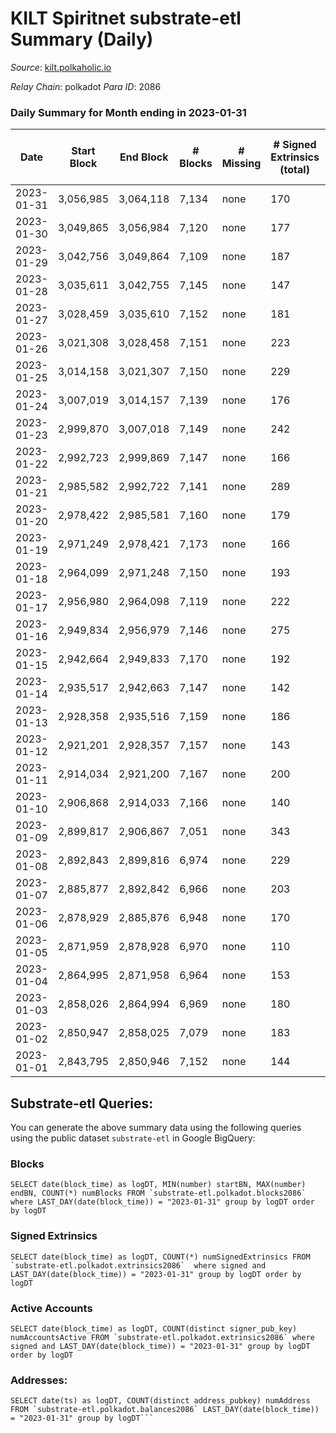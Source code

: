 # KILT Spiritnet substrate-etl Summary (Daily)

_Source_: [kilt.polkaholic.io](https://kilt.polkaholic.io)

*Relay Chain*: polkadot
*Para ID*: 2086



### Daily Summary for Month ending in 2023-01-31


| Date | Start Block | End Block | # Blocks | # Missing | # Signed Extrinsics (total) | # Active Accounts | # Addresses with Balances | # Events | # Transfers | # XCM Transfers In | # XCM Transfers Out |
| ---- | ----------- | --------- | -------- | --------- | --------------------------- | ----------------- | ------------------------- | -------- | ----------- | ------------------ | ------------------- |
| 2023-01-31 | 3,056,985 | 3,064,118 | 7,134 | none  | 170 | 84 | 17,920 | 30,016 | 25  |   |   |
| 2023-01-30 | 3,049,865 | 3,056,984 | 7,120 | none  | 177 | 97 | 17,918 | 30,043 | 73  |   |   |
| 2023-01-29 | 3,042,756 | 3,049,864 | 7,109 | none  | 187 | 101 | 17,910 | 30,069 | 68  |   |   |
| 2023-01-28 | 3,035,611 | 3,042,755 | 7,145 | none  | 147 | 86 | 17,906 | 29,882 | 46  |   |   |
| 2023-01-27 | 3,028,459 | 3,035,610 | 7,152 | none  | 181 | 93 | 17,906 | 30,162 | 61  |   |   |
| 2023-01-26 | 3,021,308 | 3,028,458 | 7,151 | none  | 223 | 105 | 17,895 | 30,472 | 114  |   |   |
| 2023-01-25 | 3,014,158 | 3,021,307 | 7,150 | none  | 229 | 96 | 17,886 | 30,618 | 55  |   |   |
| 2023-01-24 | 3,007,019 | 3,014,157 | 7,139 | none  | 176 | 90 | 17,878 | 30,117 | 57  |   |   |
| 2023-01-23 | 2,999,870 | 3,007,018 | 7,149 | none  | 242 | 116 | 17,867 | 30,705 | 55  |   |   |
| 2023-01-22 | 2,992,723 | 2,999,869 | 7,147 | none  | 166 | 84 | 17,859 | 30,052 | 52  |   |   |
| 2023-01-21 | 2,985,582 | 2,992,722 | 7,141 | none  | 289 | 140 | 17,841 | 31,066 | 119  |   |   |
| 2023-01-20 | 2,978,422 | 2,985,581 | 7,160 | none  | 179 | 97 | 17,813 | 30,195 | 54  |   |   |
| 2023-01-19 | 2,971,249 | 2,978,421 | 7,173 | none  | 166 | 86 | 17,811 | 30,147 | 44  |   |   |
| 2023-01-18 | 2,964,099 | 2,971,248 | 7,150 | none  | 193 | 91 | 17,811 | 30,267 | 80  |   |   |
| 2023-01-17 | 2,956,980 | 2,964,098 | 7,119 | none  | 222 | 101 | 17,807 | 30,376 | 57  |   |   |
| 2023-01-16 | 2,949,834 | 2,956,979 | 7,146 | none  | 275 | 116 | 17,788 | 30,929 | 74  |   |   |
| 2023-01-15 | 2,942,664 | 2,949,833 | 7,170 | none  | 192 | 97 | 17,764 | 30,367 | 71  |   |   |
| 2023-01-14 | 2,935,517 | 2,942,663 | 7,147 | none  | 142 | 80 | 17,759 | 29,874 | 41  |   |   |
| 2023-01-13 | 2,928,358 | 2,935,516 | 7,159 | none  | 186 | 124 | 17,745 | 30,117 | 119  |   |   |
| 2023-01-12 | 2,921,201 | 2,928,357 | 7,157 | none  | 143 | 89 | 17,739 | 29,881 | 42  |   |   |
| 2023-01-11 | 2,914,034 | 2,921,200 | 7,167 | none  | 200 | 96 | 17,737 | 30,430 | 67  |   |   |
| 2023-01-10 | 2,906,868 | 2,914,033 | 7,166 | none  | 140 | 77 | 17,729 | 29,857 | 57  |   |   |
| 2023-01-09 | 2,899,817 | 2,906,867 | 7,051 | none  | 343 | 166 | 17,721 | 31,146 | 150  |   |   |
| 2023-01-08 | 2,892,843 | 2,899,816 | 6,974 | none  | 229 | 120 | 17,707 | 29,853 | 119  |   |   |
| 2023-01-07 | 2,885,877 | 2,892,842 | 6,966 | none  | 203 | 104 | 17,695 | 29,615 | 98  |   |   |
| 2023-01-06 | 2,878,929 | 2,885,876 | 6,948 | none  | 170 | 77 | 17,677 | 29,245 | 66  |   |   |
| 2023-01-05 | 2,871,959 | 2,878,928 | 6,970 | none  | 110 | 64 | 17,670 | 28,860 | 34  |   |   |
| 2023-01-04 | 2,864,995 | 2,871,958 | 6,964 | none  | 153 | 83 | 17,664 | 29,231 | 41  |   |   |
| 2023-01-03 | 2,858,026 | 2,864,994 | 6,969 | none  | 180 | 95 | 17,658 | 29,442 | 52  |   |   |
| 2023-01-02 | 2,850,947 | 2,858,025 | 7,079 | none  | 183 | 102 | 17,648 | 29,941 | 67  |   |   |
| 2023-01-01 | 2,843,795 | 2,850,946 | 7,152 | none  | 144 | 82 | 17,639 | 29,867 | 57  |   |   |

## Substrate-etl Queries:
You can generate the above summary data using the following queries using the public dataset `substrate-etl` in Google BigQuery:


### Blocks
```
SELECT date(block_time) as logDT, MIN(number) startBN, MAX(number) endBN, COUNT(*) numBlocks FROM `substrate-etl.polkadot.blocks2086`  where LAST_DAY(date(block_time)) = "2023-01-31" group by logDT order by logDT
```


### Signed Extrinsics
```
SELECT date(block_time) as logDT, COUNT(*) numSignedExtrinsics FROM `substrate-etl.polkadot.extrinsics2086`  where signed and LAST_DAY(date(block_time)) = "2023-01-31" group by logDT order by logDT
```


### Active Accounts
```
SELECT date(block_time) as logDT, COUNT(distinct signer_pub_key) numAccountsActive FROM `substrate-etl.polkadot.extrinsics2086` where signed and LAST_DAY(date(block_time)) = "2023-01-31" group by logDT order by logDT
```


### Addresses:
```
SELECT date(ts) as logDT, COUNT(distinct address_pubkey) numAddress FROM `substrate-etl.polkadot.balances2086` LAST_DAY(date(block_time)) = "2023-01-31" group by logDT```


